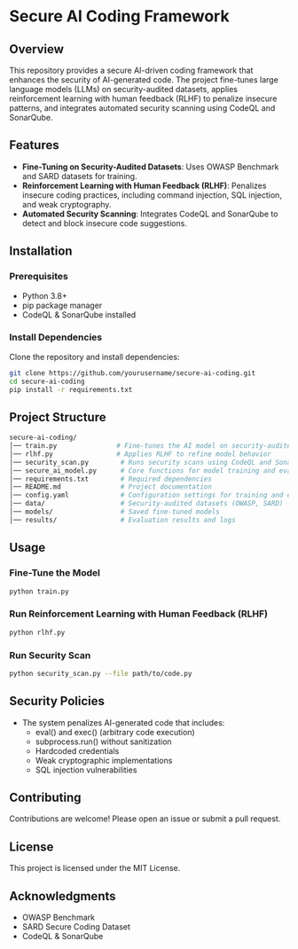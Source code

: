 # Secure AI Coding Framework  

## Overview  
This repository provides a secure AI-driven coding framework that enhances the security of AI-generated code. The project fine-tunes large language models (LLMs) on security-audited datasets, applies reinforcement learning with human feedback (RLHF) to penalize insecure patterns, and integrates automated security scanning using CodeQL and SonarQube.  

## Features  
- **Fine-Tuning on Security-Audited Datasets**: Uses OWASP Benchmark and SARD datasets for training.  
- **Reinforcement Learning with Human Feedback (RLHF)**: Penalizes insecure coding practices, including command injection, SQL injection, and weak cryptography.  
- **Automated Security Scanning**: Integrates CodeQL and SonarQube to detect and block insecure code suggestions.  

## Installation  
### Prerequisites  
- Python 3.8+  
- pip package manager  
- CodeQL & SonarQube installed  

### Install Dependencies  
Clone the repository and install dependencies:  
```bash
git clone https://github.com/yourusername/secure-ai-coding.git
cd secure-ai-coding
pip install -r requirements.txt
```

## Project Structure
```bash
secure-ai-coding/
│── train.py               # Fine-tunes the AI model on security-audited datasets
│── rlhf.py                # Applies RLHF to refine model behavior
│── security_scan.py        # Runs security scans using CodeQL and SonarQube
│── secure_ai_model.py      # Core functions for model training and evaluation
│── requirements.txt        # Required dependencies
│── README.md               # Project documentation
│── config.yaml             # Configuration settings for training and evaluation
│── data/                   # Security-audited datasets (OWASP, SARD)
│── models/                 # Saved fine-tuned models
│── results/                # Evaluation results and logs
```

## Usage  
### Fine-Tune the Model  
```bash
python train.py
```

### Run Reinforcement Learning with Human Feedback (RLHF) 
```bash
python rlhf.py
```

### Run Security Scan
```bash
python security_scan.py --file path/to/code.py
```

## Security Policies
- The system penalizes AI-generated code that includes:
    - eval() and exec() (arbitrary code execution)
    - subprocess.run() without sanitization
    - Hardcoded credentials
    - Weak cryptographic implementations
    - SQL injection vulnerabilities

## Contributing
Contributions are welcome! Please open an issue or submit a pull request.

## License
This project is licensed under the MIT License.

## Acknowledgments
- OWASP Benchmark
- SARD Secure Coding Dataset
- CodeQL & SonarQube
